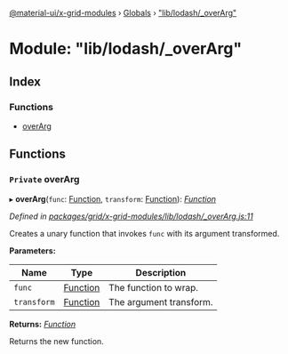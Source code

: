 [@material-ui/x-grid-modules](../README.md) › [Globals](../globals.md) › ["lib/lodash/_overArg"](_lib_lodash__overarg_.md)

# Module: "lib/lodash/_overArg"

## Index

### Functions

* [overArg](_lib_lodash__overarg_.md#private-overarg)

## Functions

### `Private` overArg

▸ **overArg**(`func`: [Function](../interfaces/_src_utils_utils_.debouncedfunction.md#function), `transform`: [Function](../interfaces/_src_utils_utils_.debouncedfunction.md#function)): *[Function](../interfaces/_src_utils_utils_.debouncedfunction.md#function)*

*Defined in [packages/grid/x-grid-modules/lib/lodash/_overArg.js:11](https://github.com/mui-org/material-ui-x/blob/a679779/packages/grid/x-grid-modules/lib/lodash/_overArg.js#L11)*

Creates a unary function that invokes `func` with its argument transformed.

**Parameters:**

Name | Type | Description |
------ | ------ | ------ |
`func` | [Function](../interfaces/_src_utils_utils_.debouncedfunction.md#function) | The function to wrap. |
`transform` | [Function](../interfaces/_src_utils_utils_.debouncedfunction.md#function) | The argument transform. |

**Returns:** *[Function](../interfaces/_src_utils_utils_.debouncedfunction.md#function)*

Returns the new function.

